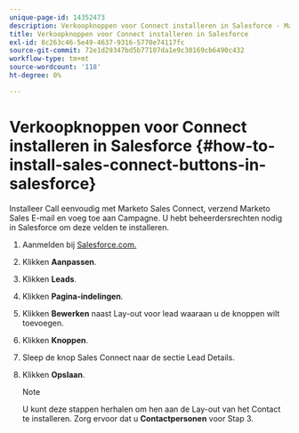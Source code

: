```yaml
---
unique-page-id: 14352473
description: Verkoopknoppen voor Connect installeren in Salesforce - Marketo Docs - Productdocumentatie
title: Verkoopknoppen voor Connect installeren in Salesforce
exl-id: 8c263c46-5e49-4637-9316-5770e74117fc
source-git-commit: 72e1d29347bd5b77107da1e9c30169cb6490c432
workflow-type: tm+mt
source-wordcount: '118'
ht-degree: 0%

---
```


# Verkoopknoppen voor Connect installeren in Salesforce {#how-to-install-sales-connect-buttons-in-salesforce}

Installeer Call eenvoudig met Marketo Sales Connect, verzend Marketo Sales E-mail en voeg toe aan Campagne. U hebt beheerdersrechten nodig in Salesforce om deze velden te installeren.

1. Aanmelden bij [Salesforce.com.](https://salesforce.com)
1. Klikken **Aanpassen**.
1. Klikken **Leads**.
1. Klikken **Pagina-indelingen**.
1. Klikken **Bewerken** naast Lay-out voor lead waaraan u de knoppen wilt toevoegen.
1. Klikken **Knoppen**.
1. Sleep de knop Sales Connect naar de sectie Lead Details.
1. Klikken **Opslaan**.

   >[!NOTE]
   >
   >U kunt deze stappen herhalen om hen aan de Lay-out van het Contact te installeren. Zorg ervoor dat u **Contactpersonen** voor Stap 3.
